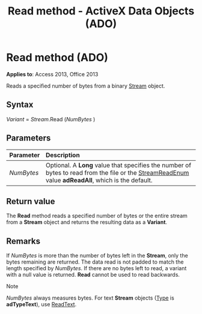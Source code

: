 ﻿---
title: Read method - ActiveX Data Objects (ADO)
TOCTitle: Read method (ADO)
ms:assetid: 91c3ad34-f891-5be0-1fc1-c5c8a2ff07a4
ms:mtpsurl: https://msdn.microsoft.com/library/JJ249641(v=office.15)
ms:contentKeyID: 48546357
ms.date: 09/18/2015
mtps_version: v=office.15
---

# Read method (ADO)

**Applies to**: Access 2013, Office 2013

Reads a specified number of bytes from a binary [Stream](stream-object-ado.md) object.

## Syntax

*Variant* = *Stream*.Read (*NumBytes* )

## Parameters

|Parameter|Description|
|:--------|:----------|
|*NumBytes* |Optional. A **Long** value that specifies the number of bytes to read from the file or the [StreamReadEnum](streamreadenum.md) value **adReadAll**, which is the default.|

## Return value

The **Read** method reads a specified number of bytes or the entire stream from a **Stream** object and returns the resulting data as a **Variant**.

## Remarks

If *NumBytes* is more than the number of bytes left in the **Stream**, only the bytes remaining are returned. The data read is not padded to match the length specified by *NumBytes*. If there are no bytes left to read, a variant with a null value is returned. **Read** cannot be used to read backwards.

> [!NOTE]
> *NumBytes* always measures bytes. For text **Stream** objects ([Type](type-property-ado-stream.md) is **adTypeText**), use [ReadText](readtext-method-ado.md).


